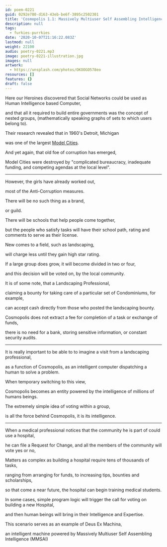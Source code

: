 ```yaml
---
id: poem-0221
guid: 0292e780-d163-43eb-be6f-3895c2502301
title: 'Cosmopolis 1.1: Massively Multiuser Self Assembling Intelligence'
description: null
tags:
  - furkies-purrkies
date: '2020-10-07T21:16:22.083Z'
lastmod: null
weight: 22100
audio: poetry-0221.mp3
image: poetry-0221-illustration.jpg
images: null
artwork:
  - https://unsplash.com/photos/OKOOGO578eo
resources: []
features: {}
draft: false
---
```


Here our Heroines discovered that Social Networks could be used as Human Intelligence based Computer,

and that all it required to build entire governments was the concept of nested groups, (mathematically speaking graphs of sets to which users belong to).

Their research revealed that in 1960's Detroit, Michigan

was one of the largest [Model Cities](https://en.wikipedia.org/wiki/Model_Cities_Program).

And yet again, that old foe of corruption has emerged,

Model Cities were destroyed by "complicated bureaucracy, inadequate funding, and competing agendas at the local level".

---

However, the girls have already worked out,

most of the Anti-Corruption measures.

There will be no such thing as a brand,

or guild.

There will be schools that help people come together,

but the people who satisfy tasks will have their school path, rating and comments to serve as their license.

New comes to a field, such as landscaping,

will charge less until they gain high star rating.

If a large group does grow, it will become divided in two or four,

and this decision will be voted on, by the local community.

It is of some note, that a Landscaping Professional,

claiming a bounty for taking care of a particular set of Condominiums, for example,

can accept cash directly from those who posted the landscaping bounty.

Cosmopolis does not extract a fee for completion of a task or exchange of funds,

there is no need for a bank, storing sensitive information, or constant security audits.

---

It is really important to be able to to imagine a visit from a landscaping professional,

as a function of Cosmopolis, as an intelligent computer dispatching a human to solve a problem.

When temporary switching to this view,

Cosmopolis becomes an entity powered by the intelligence of millions of humans beings.

The extremely simple idea of voting within a group,

is all the force behind Cosmopolis, it is its intelligence.

---

When a medical professional notices that the community he is part of could use a hospital,

he can file a Request for Change, and all the members of the community will vote yes or no,

Matters as complex as building a hospital require tens of thousands of tasks,

ranging from arranging for funds, to increasing tips, bounties and scholarships,

so that come a near future, the hospital can begin training medical students.

In some cases, simple program logic will trigger the call for voting on building a new Hospital,

and then human beings will bring in their Intelligence and Expertise.

This scenario serves as an example of Deus Ex Machina,

an intelligent machine powered by Massively Multiuser Self Assembling Intelligence (MMSAI)
